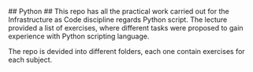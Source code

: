 # #  P y t h o n ##
 
This repo has all the practical work carried out for the Infrastructure as Code discipline regards Python script. The lecture provided a list of exercises, where different tasks were proposed to gain experience with Python scripting language.

The repo is devided into different folders, each one contain exercises for each subject.
